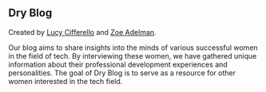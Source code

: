 ## Dry Blog

Created by [Lucy Cifferello](https://github.com/elvece) and [Zoe Adelman](https://github.com/ZoeAde).

Our blog aims to share insights into the minds of various successful women in the field of tech. By interviewing these women, we have gathered unique information about their professional development experiences and personalities. The goal of Dry Blog is to serve as a resource for other women interested in the tech field.
